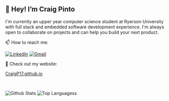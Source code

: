 ## 👋 Hey! I’m Craig Pinto

I'm currently an upper year computer science student at Ryerson University with full stack and embedded software development experience. I'm always open to collaborate on projects and can help you build your next product.

📫 How to reach me:

[![LinkedIn](https://img.shields.io/badge/CraigP17-%230077B5.svg?style=flat-square&logo=Linkedin&logoColor=white&link=https://www.linkedin.com/in/cpinto17/)](https://www.linkedin.com/in/cpinto17/)
[![Gmail](https://img.shields.io/badge/-CraigPinto17@gmail.com-c14438?style=flat-square&logo=Gmail&logoColor=white&link=mailto:craigpinto17@gmail.com)](mailto:craigpinto17@gmail.com)

🔗 Check out my website: 

[CraigP17.github.io](https://craigp17.github.io)

<br>

![Github Stats](https://github-readme-stats.vercel.app/api?username=CraigP17&count_private=true&include_all_commits=true&show_icons=true&theme=codeSTACKr&hide=issues)
![Top Languagess](https://github-readme-stats.vercel.app/api/top-langs/?username=CraigP17&theme=codeSTACKr&layout=compact&hide=Roff&langs_count=5)

<!---
CraigP17/CraigP17 is a ✨ special ✨ repository because its `README.md` (this file) appears on your GitHub profile.
You can click the Preview link to take a look at your changes.
--->
